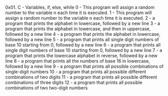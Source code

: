 0x01. C - Variables, if, else, while
0 - This program will assign a random number to the variable n each time it is executed.
1 - This program will assign a random number to the variable n each time it is executed.
2 - a program that prints the alphabet in lowercase, followed by a new line
3 - a program that prints the alphabet in lowercase, and then in uppercase, followed by a new line
4 - a program that prints the alphabet in lowercase, followed by a new line
5 - a program that prints all single digit numbers of base 10 starting from 0, followed by a new line
6 - a program that prints all single digit numbers of base 10 starting from 0, followed by a new line
7 - a program that prints the lowercase alphabet in reverse, followed by a new line
8 - a program that prints all the numbers of base 16 in lowercase, followed by a new line
9 - a program that prints all possible combinations of single-digit numbers
10 - a program that prints all possible different combinations of two digits
11 - a program that prints all possible different combinations of three digits
12 - a program that prints all possible combinations of two two-digit numbers
